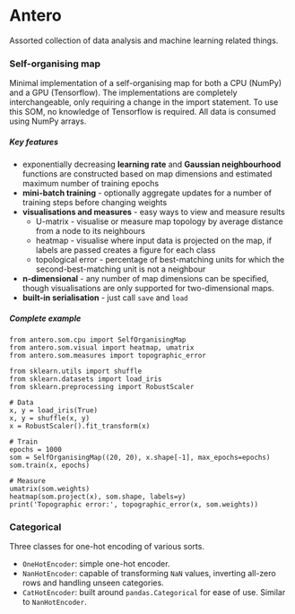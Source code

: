 # Antero

Assorted collection of data analysis and machine learning related things.

### Self-organising map
Minimal implementation of a self-organising map for both a CPU (NumPy) and a GPU (Tensorflow).
The implementations are completely interchangeable, only requiring a change in the import statement.
To use this SOM, no knowledge of Tensorflow is required. All data is consumed using NumPy arrays.

##### Key features
* exponentially decreasing **learning rate** and **Gaussian neighbourhood** functions are constructed
    based on map dimensions and estimated maximum number of training epochs
* **mini-batch training** - optionally aggregate updates for a number of training steps before changing weights
* **visualisations and measures** - easy ways to view and measure results
    * U-matrix - visualise or measure map topology by average distance from a node to its neighbours
    * heatmap - visualise where input data is projected on the map, if labels are passed creates a figure for each class
    * topological error - percentage of best-matching units for which the second-best-matching unit is not a neighbour
* **n-dimensional** - any number of map dimensions can be specified,
though visualisations are only supported for two-dimensional maps.
* **built-in serialisation** - just call `save` and `load`

##### Complete example
```
from antero.som.cpu import SelfOrganisingMap
from antero.som.visual import heatmap, umatrix
from antero.som.measures import topographic_error

from sklearn.utils import shuffle
from sklearn.datasets import load_iris
from sklearn.preprocessing import RobustScaler

# Data
x, y = load_iris(True)
x, y = shuffle(x, y)
x = RobustScaler().fit_transform(x)

# Train
epochs = 1000
som = SelfOrganisingMap((20, 20), x.shape[-1], max_epochs=epochs)
som.train(x, epochs)

# Measure
umatrix(som.weights)
heatmap(som.project(x), som.shape, labels=y)
print('Topographic error:', topographic_error(x, som.weights))
```

### Categorical

Three classes for one-hot encoding of various sorts.

* `OneHotEncoder`: simple one-hot encoder.
* `NanHotEncoder`: capable of transforming `NaN` values, inverting all-zero rows and handling unseen categories.
* `CatHotEncoder`: built around `pandas.Categorical` for ease of use. Similar to `NanHotEncoder`.
